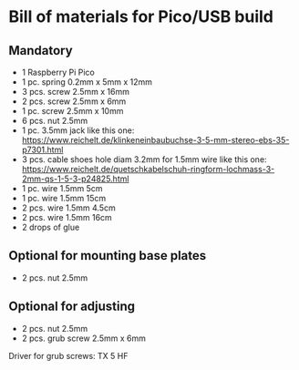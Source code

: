 # Bill of materials for Pico/USB build

## Mandatory

* 1 Raspberry Pi Pico
* 1 pc. spring 0.2mm x 5mm x 12mm
* 3 pcs. screw 2.5mm x 16mm
* 2 pcs. screw 2.5mm x 6mm
* 1 pc. screw 2.5mm x 10mm
* 6 pcs. nut 2.5mm
* 1 pc. 3.5mm jack like this one: https://www.reichelt.de/klinkeneinbaubuchse-3-5-mm-stereo-ebs-35-p7301.html
* 3 pcs. cable shoes hole diam 3.2mm for 1.5mm wire like this one: https://www.reichelt.de/quetschkabelschuh-ringform-lochmass-3-2mm-qs-1-5-3-p24825.html
* 1 pc. wire 1.5mm 5cm
* 1 pc. wire 1.5mm 15cm
* 2 pcs. wire 1.5mm 4.5cm
* 2 pcs. wire 1.5mm 16cm
* 2 drops of glue


## Optional for mounting base plates

* 2 pcs. nut 2.5mm


## Optional for adjusting

* 2 pcs. nut 2.5mm
* 2 pcs. grub screw 2.5mm x 6mm

Driver for grub screws: TX 5 HF

